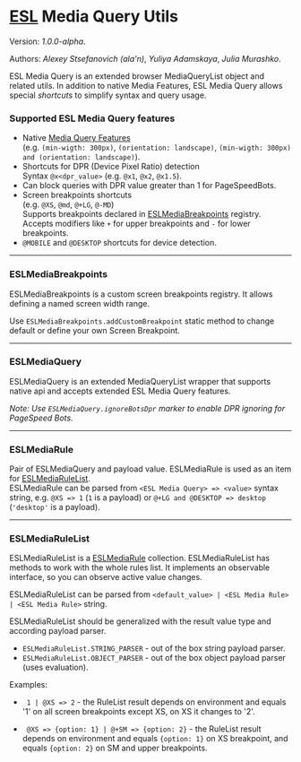 # [ESL](../../../README.md) Media Query Utils

Version: *1.0.0-alpha*.

Authors: *Alexey Stsefanovich (ala'n)*, *Yuliya Adamskaya*, *Julia Murashko*.

ESL Media Query is an extended browser MediaQueryList object and related utils.
In addition to native Media Features, ESL Media Query allows special *shortcuts* to simplify syntax and query usage.

### Supported ESL Media Query features

- Native [Media Query Features](https://www.w3.org/TR/css3-mediaqueries/#media1)  
  (e.g. `(min-wigth: 300px)`, `(orientation: landscape)`, `(min-wigth: 300px) and (orientation: landscape)`).
- Shortcuts for DPR (Device Pixel Ratio) detection  
  Syntax `@x<dpr_value>` (e.g. `@x1`, `@x2`, `@x1.5`).
- Can block queries with DPR value greater than 1 for PageSpeedBots.
- Screen breakpoints shortcuts  
  (e.g. `@XS`, `@md`, `@+LG`, `@-MD`)  
  Supports breakpoints declared in [ESLMediaBreakpoints](#eslmediabreakpoints) registry.   
  Accepts modifiers like `+` for upper breakpoints and `-` for lower breakpoints.
- `@MOBILE` and `@DESKTOP` shortcuts for device detection.

---

### ESLMediaBreakpoints

ESLMediaBreakpoints is a custom screen breakpoints registry. It allows defining a named screen width range.

Use `ESLMediaBreakpoints.addCustomBreakpoint` static method to change default or define your own Screen Breakpoint.

---

### ESLMediaQuery 

ESLMediaQuery is an extended MediaQueryList wrapper that supports native api and accepts extended ESL Media Query features.

*Note: Use `ESLMediaQuery.ignoreBotsDpr` marker to enable DPR ignoring for PageSpeed Bots.*

--- 

### ESLMediaRule

Pair of ESLMediaQuery and payload value. 
ESLMediaRule is used as an item for [ESLMediaRuleList](#eslmediarulelist).  
ESLMediaRule can be parsed from `<ESL Media Query> => <value>` syntax string, 
e.g. `@XS => 1` (`1` is a payload) or `@+LG and @DESKTOP => desktop` (`'desktop'` is a payload).

--- 

### ESLMediaRuleList

ESLMediaRuleList is a [ESLMediaRule](#eslmediarule) collection.
ESLMediaRuleList has methods to work with the whole rules list. 
It implements an observable interface, so you can observe active value changes.

ESLMediaRuleList can be parsed from `<default_value> | <ESL Media Rule> | <ESL Media Rule>` string.

ESLMediaRuleList should be generalized with the result value type and according payload parser.
- `ESLMediaRuleList.STRING_PARSER` - out of the box string payload parser.
- `ESLMediaRuleList.OBJECT_PARSER` - out of the box object payload parser (uses evaluation).

Examples:
- ` 1 | @XS => 2` - the RuleList result depends on environment and equals '1' on all screen breakpoints except XS, 
  on XS it changes to '2'.  

- ` @XS => {option: 1} | @+SM => {option: 2}` - the RuleList result depends on environment and equals `{option: 1}` 
  on XS breakpoint, and equals `{option: 2}` on SM and upper breakpoints.
